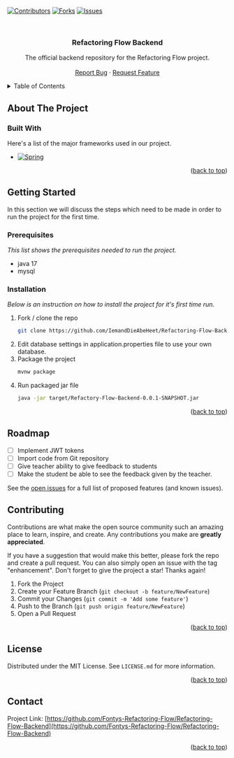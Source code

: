 <a name="readme-top"></a>

[![Contributors][contributors-shield]][contributors-url]
[![Forks][forks-shield]][forks-url]
[![Issues][issues-shield]][issues-url]

<br />
<div align="center">
  <h3 align="center">Refactoring Flow Backend</h3>

  <p align="center">
    The official backend repository for the Refactoring Flow project.
    <br />
    <br />
	<a href="https://github.com/Fontys-Refactoring-Flow/Refactoring-Flow-Backend/issues">Report Bug</a>
    ·
    <a href="https://github.com/Fontys-Refactoring-Flow/Refactoring-Flow-Backend//issues">Request Feature</a>
  </p>
</div>



<!-- TABLE OF CONTENTS -->
<details>
  <summary>Table of Contents</summary>
  <ol>
    <li>
      <a href="#about-the-project">About The Project</a>
      <ul>
        <li><a href="#built-with">Built With</a></li>
      </ul>
    </li>
    <li>
      <a href="#getting-started">Getting Started</a>
      <ul>
        <li><a href="#prerequisites">Prerequisites</a></li>
        <li><a href="#installation">Installation</a></li>
      </ul>
    </li>
    <li><a href="#usage">Usage</a></li>
    <li><a href="#contributing">Contributing</a></li>
    <li><a href="#license">License</a></li>
    <li><a href="#contact">Contact</a></li>
    <li><a href="#acknowledgments">Acknowledgments</a></li>
  </ol>
</details>



<!-- ABOUT THE PROJECT -->
## About The Project


### Built With

Here's a list of the major frameworks used in our project.

* [![Spring][Spring]][Spring-url]

<p align="right">(<a href="#readme-top">back to top</a>)</p>

<!-- GETTING STARTED -->
## Getting Started

In this section we will discuss the steps which need to be made in order to run the project for the first time.

### Prerequisites

_This  list shows the prerequisites needed to run the project._
* java 17
* mysql

### Installation

_Below is an instruction on how to install the project for it's first time run._

1. Fork / clone the repo
   ```sh
   git clone https://github.com/IemandDieAbeHeet/Refactoring-Flow-Backend.git
   ```
2. Edit database settings in application.properties file to use your own
database.
3. Package the project
   ```sh
   mvnw package
   ```
4. Run packaged jar file
   ```sh
   java -jar target/Refactory-Flow-Backend-0.0.1-SNAPSHOT.jar 
   ```

<p align="right">(<a href="#readme-top">back to top</a>)</p>

<!-- ROADMAP -->
## Roadmap

- [ ] Implement JWT tokens
- [ ] Import code from Git repository
- [ ] Give teacher ability to give feedback to students
- [ ] Make the student be able to see the feedback given by the teacher. 

See the [open issues](https://github.com/orgs/Fontys-Refactoring-Flow/issues) for a full list of proposed features (and known issues).

<!-- CONTRIBUTING -->
## Contributing

Contributions are what make the open source community such an amazing place to learn, inspire, and create. Any contributions you make are **greatly appreciated**.

If you have a suggestion that would make this better, please fork the repo and create a pull request. You can also simply open an issue with the tag "enhancement".
Don't forget to give the project a star! Thanks again!

1. Fork the Project
2. Create your Feature Branch (`git checkout -b feature/NewFeature`)
3. Commit your Changes (`git commit -m 'Add some feature'`)
4. Push to the Branch (`git push origin feature/NewFeature`)
5. Open a Pull Request

<p align="right">(<a href="#readme-top">back to top</a>)</p>



<!-- LICENSE -->
## License

Distributed under the MIT License. See `LICENSE.md` for more information.

<p align="right">(<a href="#readme-top">back to top</a>)</p>



<!-- CONTACT -->
## Contact

Project Link: [https://github.com/Fontys-Refactoring-Flow/Refactoring-Flow-Backend](https://github.com/Fontys-Refactoring-Flow/Refactoring-Flow-Backend)

<p align="right">(<a href="#readme-top">back to top</a>)</p>

<!-- MARKDOWN LINKS & IMAGES -->
<!-- https://www.markdownguide.org/basic-syntax/#reference-style-links -->
[contributors-shield]: https://img.shields.io/github/contributors/Fontys-Refactoring-Flow/Refactoring-Flow-Backend.svg?style=for-the-badge
[contributors-url]: https://github.com/Fontys-Refactoring-Flow/Refactoring-Flow-Backend/graphs/contributors
[forks-shield]: https://img.shields.io/github/forks/Fontys-Refactoring-Flow/Refactoring-Flow-Backend.svg?style=for-the-badge
[forks-url]: https://github.com/Fontys-Refactoring-Flow/Refactoring-Flow-Backend/network/members
[stars-shield]: https://img.shields.io/github/stars/Fontys-Refactoring-Flow/Refactoring-Flow-Backend?style=for-the-badge
[stars-url]: https://github.com/Fontys-Refactoring-Flow/Refactoring-Flow-Backend/stargazers
[issues-shield]: https://img.shields.io/github/issues/Fontys-Refactoring-Flow/Refactoring-Flow-Backend?style=for-the-badge
[issues-url]: https://github.com/Fontys-Refactoring-Flow/Refactoring-Flow-Backend/issues
[license-shield]: https://img.shields.io/github/license/Fontys-Refactoring-FlowRefactoring-Flow-Backend?style=for-the-badge
[license-url]: https://github.com/Fontys-Refactoring-Flow/Refactoring-Flow-Backend/blob/master/LICENSE.MD
[product-screenshot]: images/screenshot.png
[Spring]: https://img.shields.io/badge/Spring-6DB33F?style=for-the-badge&logo=spring&logoColor=white
[Spring-url]: https://spring.io/
[React.js]: https://img.shields.io/badge/React-20232A?style=for-the-badge&logo=react&logoColor=61DAFB
[React-url]: https://reactjs.org/
